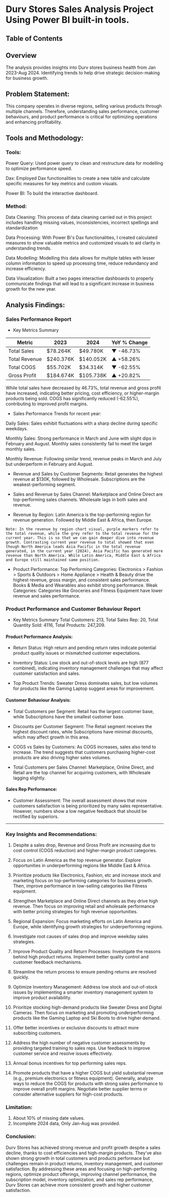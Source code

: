 # Durv Stores Sales Analysis Project Using Power BI built-in tools.

## Table of Contents


## Overview

The analysis provides insights into Durv stores business health from Jan 2023-Aug 2024. Identifying trends to help drive strategic decision-making for business growth.

## Problem Statement:
This company operates in diverse regions, selling various products through multiple channels. Therefore, understanding sales performance, customer behaviours, and product performance is critical for optimizing operations and enhancing profitability.

## Tools and Methodology:

### Tools: 
Power Query: Used power query to clean and restructure data for modelling to optimize performance speed.

Dax: Employed Dax functionalities to create a new table and calculate specific measures for key metrics and custom visuals.

Power BI: To build the interactive dashboard.

### Method:
Data Cleaning: This process of data cleaning carried out in this project includes handling missing values, inconsistencies, incorrect spellings and  standardization

Data Processing: With Power Bi's Dax functionalities, I created calculated measures to show valuable metrics and customized visuals to aid clarity in understanding trends.

Data Modelling: Modelling this data allows for multiple tables with lesser column information to speed up processing time, reduce redundancy and increase efficiency.

Data Visualization: Built a two pages interactive dashboards to properly communicate findings that will lead to a significant increase in business growth for the new year.


## Analysis Findings:

### Sales Performance Report

- Key Metrics Summary
  
Metric|2023|2024|YoY % Change
|---|---|---|---|
Total Sales| $78.264K| $49.780K|	▼ -46.73%
Total Revenue| $240.376K|	$140.052K|	▲ +58.26%
Total COGS|	$55.702K|	$34.314K|	▼ -62.55%
Gross Profit|	$184.674K|	$105.738K|	▲ +20.82%

While total sales have decreased by 46.73%, total revenue and gross profit have increased, indicating better pricing, cost efficiency, or higher-margin products being sold.
COGS has significantly reduced (-62.55%), contributing to improved profit margins.


- Sales Performance Trends for recent year:
  
Daily Sales: Sales exhibit fluctuations with a sharp decline during specific weekdays.

Monthly Sales: Strong performance in March and June with slight dips in February and August. Monthly sales consistently fail to meet the target monthly sales.

Monthly Revenue: Following similar trend, revenue peaks in March and July but underperform in February and August.

- Revenue and Sales by Customer Segments: Retail generates the highest revenue at $130K, followed by Wholesale. Subscriptions are the weakest-performing segment.

- Sales and Revenue by Sales Channel: Marketplace and Online Direct are top-performing sales channels. Wholesale lags in both sales and revenue.

- Revenue by Region: Latin America is the top-performing region for revenue generation. Followed by Middle East & Africa, then Europe.
  
``
Note: In the revenue by region chart visual, purple markers refer to the total revenue, while the grey refer to the total revenue for the current year.
This is so that we can gain deeper dive into revenue growth. Contrasting current year revenue to total showed that even though North America leads Asia Pacific in the total revenue generated, in the current year (2024), Asia Pacific has generated more revenue than North America.
While Latin America, Middle East & Africa and Europe still maintained same position. ``

- Product Performance:
Top Performing Categories:
Electronics > Fashion > Sports & Outdoors > Home Appliance > Health & Beauty drive the highest revenue, gross margin, and consistent sales performance.
Books & Media and Wearables also exhibit strong performance.
Weak Categories:
Categories like Groceries and Fitness Equipment have lower revenue and sales performance.


### Product Performance and Customer Behaviour Report

- Key Metrics Summary
Total Customers: 213, Total Sales Rep: 20, Total Quantity Sold: 4116, Total Products: 247,209. 


#### Product Performance Analysis:

- Return Status: High return and pending return rates indicate potential product quality issues or mismatched customer expectations.

- Inventory Status: Low stock and out-of-stock levels are high (877 combined), indicating inventory management challenges that may affect customer satisfaction and sales.

- Top Product Trends: Sweater Dress dominates sales, but low volumes for products like the Gaming Laptop suggest areas for improvement.

#### Customer Behaviour Analysis:

- Total Customers per Segment: Retail has the largest customer base, while Subscriptions have the smallest customer base.

- Discounts per Customer Segment: The Retail segment receives the highest discount rates, while Subscriptions have minimal discounts, which may affect growth in this area.

- COGS vs Sales by Customers: As COGS increases, sales also tend to increase. The trend suggests that customers purchasing higher-cost products are also driving higher sales volumes.

- Total Customers per Sales Channel: Marketplace, Online Direct, and Retail are the top channel for acquiring customers, with Wholesale lagging slightly.

#### Sales Rep Performance: 

- Customer Assessment: The overall assessment shows that more customers satisfaction is being prioritized by many sales representative. However, numbers show a low negative feedback that should be rectified by superiors.

---

### Key Insights and Recommendations: 

1. Despite a sales drop, Revenue and Gross Profit are increasing due to cost control (COGS reduction) and higher-margin product categories.

2. Focus on Latin America as the top revenue generator. Explore opportunities in underperforming regions like Middle East & Africa.

3. Prioritize products like Electronics, Fashion, etc and increase stock and marketing focus on top-performing categories for business growth. Then, improve performance in low-selling categories like Fitness equipment.

4. Strengthen Marketplace and Online Direct channels as they drive high revenue. Then focus on improving retail and wholesale performance with better pricing strategies for high revenue opportunities.

5. Regional Expansion: Focus marketing efforts on Latin America and Europe, while identifying growth strategies for underperforming regions.

6. Investigate root causes of sales drop and improve weekday sales strategies.

7. Improve Product Quality and Return Processes: Investigate the reasons behind high product returns. Implement better quality control and customer feedback mechanisms.

8. Streamline the return process to ensure pending returns are resolved quickly.

9. Optimize Inventory Management: Address low stock and out-of-stock issues by implementing a smarter inventory management system to improve product availability.

10. Prioritize stocking high-demand products like Sweater Dress and Digital Cameras. Then focus on marketing and promoting underperforming products like the Gaming Laptop and Ski Boots to drive higher demand.

11. Offer better incentives or exclusive discounts to attract more subscribing customers.

12. Address the high number of negative customer assessments by providing targeted training to sales reps. Use feedback to improve customer service and resolve issues effectively.

13. Annual bonus incentives for top performing sales reps. 

14. Promote products that have a higher COGS but yield substantial revenue (e.g., premium electronics or fitness equipment).
Generally, analyze ways to reduce the COGS for products with strong sales performance to improve overall profit margins.
Negotiate better supplier terms or consider alternative suppliers for high-cost products.

### Limitation:

1. About 10% of missing date values.
2. Incomplete 2024 data, Only Jan-Aug was provided.


### Conclusion:
Durv Stores has achieved strong revenue and profit growth despite a sales decline, thanks to cost efficiencies and high-margin products. They've also shown strong growth in total customers and products performace but challenges remain in product returns, inventory management, and customer satisfaction. By addressing these areas and focusing on high-performing regions, optimize product offerings, improving channel performance, the subscription model, inventory optimization, and sales rep performance, Durv Stores can achieve more consistent growth and higher customer satisfaction.
